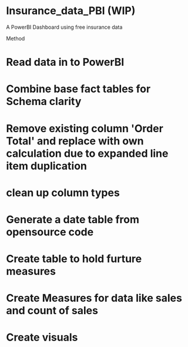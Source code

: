 # Insurance_data_PBI (WIP)
A PowerBI Dashboard using free insurance data

Method
# Read data in to PowerBI
# Combine base fact tables for Schema clarity 
# Remove existing column 'Order Total' and replace with own calculation due to expanded line item duplication
# clean up column types
# Generate a date table from opensource code
# Create table to hold furture measures
# Create Measures for data like sales and count of sales
# Create visuals


